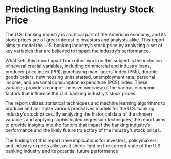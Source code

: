 # Predicting Banking Industry Stock Price

The U.S. banking industry is a critical part of the American economy, and its stock prices are
of great interest to investors and analysts alike. This report aims to model the U.S. banking
industry’s stock price by analyzing a set of key variables that are believed to impact the industry’s
performance.

What sets this report apart from other work on this subject is the inclusion of several crucial
variables, including commercial and industry loans, producer price index (PPI), purchasing man-
agers’ index (PMI), durable goods orders, new housing units started, unemployment rate, personal
income, and personal consumption expenditure (PCE) index. These variables provide a compre-
hensive overview of the various economic factors that influence the U.S. banking industry’s stock
prices.

The report utilizes statistical techniques and machine learning algorithms to produce and an-
alyze various predictives models for the U.S. banking industry’s stock prices. By analyzing the
historical data of the chosen variables and applying sophisticated regression techniques, the report
aims to provide insights into the factors that impact the banking industry’s performance and the
likely future trajectory of the industry’s stock prices.

The findings of this report have implications for investors, policymakers, and industry experts
alike, as it sheds light on the current state of the U.S. banking industry and its potential future
performance